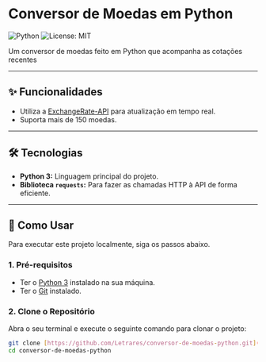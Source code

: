 # Conversor de Moedas em Python

![Python](https://img.shields.io/badge/Python-3776AB?style=for-the-badge&logo=python&logoColor=white)
![License: MIT](https://img.shields.io/badge/License-MIT-yellow.svg?style=for-the-badge)

Um conversor de moedas feito em Python que acompanha as cotações recentes

---

## ✨ Funcionalidades

* Utiliza a [ExchangeRate-API](https://www.exchangerate-api.com/) para atualização em tempo real.
* Suporta mais de 150 moedas.
---

## 🛠️ Tecnologias

* **Python 3:** Linguagem principal do projeto.
* **Biblioteca `requests`:** Para fazer as chamadas HTTP à API de forma eficiente.

---

## 🫵 Como Usar

Para executar este projeto localmente, siga os passos abaixo.

### **1. Pré-requisitos**

* Ter o [Python 3](https://www.python.org/downloads/) instalado na sua máquina.
* Ter o [Git](https://git-scm.com/) instalado.

### **2. Clone o Repositório**

Abra o seu terminal e execute o seguinte comando para clonar o projeto:
```bash
git clone [https://github.com/Letrares/conversor-de-moedas-python.git](https://github.com/Letrares/conversor-de-moedas-python.git)
cd conversor-de-moedas-python